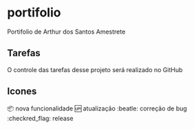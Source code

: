 # portifolio
Portifolio de Arthur dos Santos Amestrete

## Tarefas

O controle das tarefas desse projeto será realizado no GitHub

## Icones

:package: nova funcionalidade
:up: atualização
:beatle: correção de bug
:checkred_flag: release